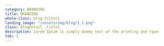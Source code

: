 ```yaml
---
category: BRANDING
title: BRANDING
whole-class: blog-filter1
landing_image: "/assets/img/blog/1_1.png"
class: blogDetail__title1
description: Lorem Ipsum is simply dummy text of the printing and typesetting industry. Lorem Ipsum is simply dummy text of the...
tab: 1
---
```


